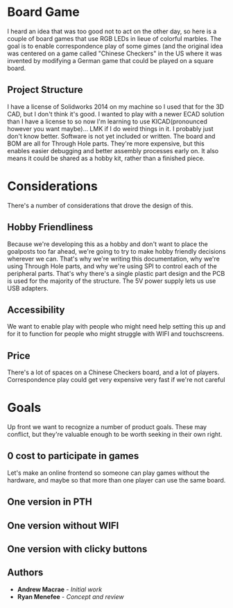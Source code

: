 # Board Game

I heard an idea that was too good not to act on the other day, so here is a couple of board games that use RGB LEDs in lieue of colorful marbles. The goal is to enable correspondence play of some gimes (and the original idea was centered on a game called "Chinese Checkers" in the US where it was invented by modifying a German game that could be played on a square board.

## Project Structure

I have a license of Solidworks 2014 on my machine so I used that for the 3D CAD, but I don't think it's good.
I wanted to play with a newer ECAD solution than I have a license to so now I'm learning to use KICAD(pronounced however you want maybe)... LMK if I do weird things in it. I probably just don't know better.
Software is not yet included or written.
The board and BOM are all for Through Hole parts. They're more expensive, but this enables easier debugging and better assembly processes early on. It also means it could be shared as a hobby kit, rather than a finished piece.

# Considerations

There's a number of considerations that drove the design of this. 

## Hobby Friendliness

Because we're developing this as a hobby and don't want to place the goalposts too far ahead, we're going to try to make hobby friendly decisions wherever we can. That's why we're writing this documentation, why we're using Through Hole parts, and why we're using SPI to control each of the peripheral parts. That's why there's a single plastic part design and the PCB is used for the majority of the structure. The 5V power supply lets us use USB adapters.

## Accessibility

We want to enable play with people who might need help setting this up and for it to function for people who might struggle with WIFI and touchscreens.

## Price

There's a lot of spaces on a Chinese Checkers board, and a lot of players. Correspondence play could get very expensive very fast if we're not careful

# Goals

Up front we want to recognize a number of product goals. These may conflict, but they're valuable enough to be worth seeking in their own right.

## 0 cost to participate in games

Let's make an online frontend so someone can play games without the hardware, and maybe so that more than one player can use the same board.

## One version in PTH

## One version without WIFI

## One version with clicky buttons

## Authors

* **Andrew Macrae** - *Initial work* 
* **Ryan Menefee** - *Concept and review*
